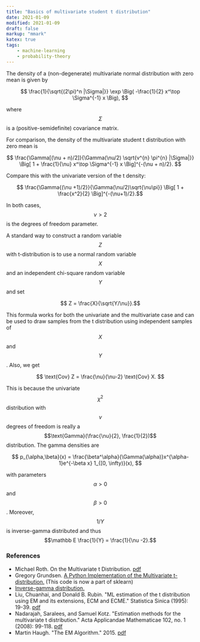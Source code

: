 ```yaml
---
title: "Basics of multivariate student t distribution"
date: 2021-01-09
modified: 2021-01-09
draft: false
markup: "mmark"
katex: true
tags:
    - machine-learning
    - probability-theory
---
```


The density of a (non-degenerate) multivariate normal distribution with zero mean is given by

$$
\frac{1}{\sqrt{(2\pi)^n |\Sigma|}} \exp \Big( -\frac{1}{2} x^\top \Sigma^{-1} x \Big),
$$

where $$\Sigma$$ is a (positive-semidefinite) covariance matrix.

For comparison, the density of the multivariate student t distribution with zero mean is

$$
\frac{\Gamma[(\nu + n)/2]}{\Gamma(\nu/2) \sqrt{v^{n} \pi^{n} |\Sigma|}} 
\Big[ 1 + \frac{1}{\nu} x^\top \Sigma^{-1} x  \Big]^{-(\nu + n)/2}.
$$

Compare this with the univariate version of the t density:

$$ \frac{\Gamma{(\nu +1)/2}}{\Gamma(\nu/2)\sqrt{\nu\pi}} \Big[ 1 + \frac{x^2}{2} \Big]^{-(\nu+1)/2}.$$

In both cases, $$\nu>2$$ is the degrees of freedom parameter.

A standard way to construct a random variable $$Z$$ with t-distribution is to use
a normal random variable $$X$$ and an independent chi-square random variable $$Y$$ and set

$$ Z = \frac{X}{\sqrt{Y/\nu}}.$$

This formula works for both the univariate and the multivariate case and can be
used to draw samples from the t distribution using independent samples of $$X$$ and
$$Y$$. Also, we get 

$$
\text{Cov} Z = \frac{\nu}{\nu-2} \text{Cov} X.
$$

This is because the univariate $$\chi^2$$ distribution with $$\nu$$ degrees of freedom is really 
a $$\text{Gamma}(\frac{\nu}{2}, \frac{1}{2})$$ distribution. The gamma densities are

$$ p_{\alpha,\beta}(x) = \frac{\beta^\alpha}{\Gamma(\alpha)}x^{\alpha-1}e^{-\beta x} 1_{[0, \infty)}(x), $$

with parameters $$\alpha>0$$ and $$\beta>0$$. Moreover, $$1/Y$$ is inverse-gamma distributed and thus 
$$\mathbb E \frac{1}{Y} = \frac{1}{\nu -2}.$$



### References

* Michael Roth. On the Multivariate t Distribution. [pdf](https://www.diva-portal.org/smash/get/diva2:618567/FULLTEXT02)
* Gregory Grundsen. [A Python Implementation of the Multivariate t-distribution.](https://gregorygundersen.com/blog/2020/01/20/multivariate-t/) (This code is now a part of sklearn)
* [Inverse-gamma distribution.](https://en.wikipedia.org/wiki/Inverse-gamma_distribution)
* Liu, Chuanhai, and Donald B. Rubin. "ML estimation of the t distribution using EM and its extensions, ECM and ECME." Statistica Sinica (1995): 19-39. [pdf](http://www3.stat.sinica.edu.tw/statistica/oldpdf/A5n12.pdf)
* Nadarajah, Saralees, and Samuel Kotz. "Estimation methods for the multivariate t distribution." Acta Applicandae Mathematicae 102, no. 1 (2008): 99-118. [pdf](http://www-users.math.umn.edu/~bemis/MFM/workshop/2011/estimating_multivariate_t.pdf)
* Martin Haugh. "The EM Algorithm." 2015. [pdf](http://www.columbia.edu/~mh2078/MachineLearningORFE/EM_Algorithm.pdf)

<!-- vim: set syntax=markdown: set spelllang=en_us: set spell: -->
